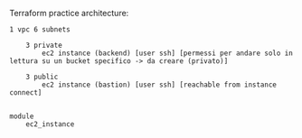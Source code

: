 Terraform practice architecture:


	1 vpc 6 subnets

		3 private
			ec2 instance (backend) [user ssh] [permessi per andare solo in lettura su un bucket specifico -> da creare (privato)]

		3 public
			ec2 instance (bastion) [user ssh] [reachable from instance connect]


	module
		ec2_instance
